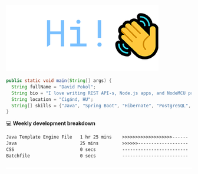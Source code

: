 ![Hi!](assets/images/hi.png)

```java
public static void main(String[] args) {
  String fullName = "David Pokol";
  String bio = "I love writing REST API-s, Node.js apps, and NodeMCU programs";
  String location = "Cigánd, HU";
  String[] skills = {"Java", "Spring Boot", "Hibernate", "PostgreSQL", "Git"};
}
```

💻 **Weekly development breakdown**
<!--START_SECTION:waka-->

```txt
Java Template Engine File   1 hr 25 mins    >>>>>>>>>>>>>>>>>>>------   76.92 %
Java                        25 mins         >>>>>>-------------------   22.39 %
CSS                         0 secs          -------------------------   00.67 %
Batchfile                   0 secs          -------------------------   00.02 %
```

<!--END_SECTION:waka-->

![footer](assets/images/footer.png)
